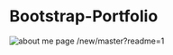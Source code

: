 # Bootstrap-Portfolio

![about me page](https://github.com/GitHub4Phils/Bootstrap-Portfolio/assets/images/about.png "About me page")
/new/master?readme=1
